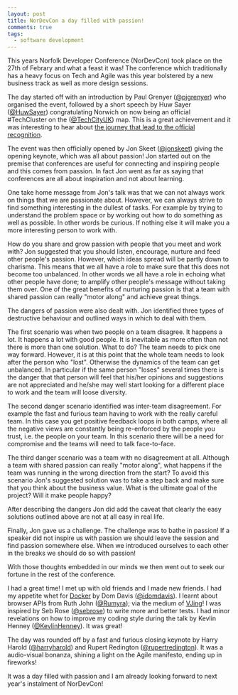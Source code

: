 ```yaml
---
layout: post
title: NorDevCon a day filled with passion!
comments: true
tags:
  - software development
---
```


This years Norfolk Developer Conference (NorDevCon) took place on the 27th of
Febrary and what a feast it was! The conference which traditionally has a heavy
focus on Tech and Agile was this year bolstered by a new business track as well
as more design sessions. 

The day started off with an introduction by Paul Grenyer
([@pjgrenyer](https://twitter.com/pjgrenyer)) who organised the event, followed
by a short speech by Huw Sayer ([@HuwSayer](https://twitter.com/HuwSayer))
congratulating Norwich on now being an official #TechCluster on the
([@TechCityUK](https://twitter.com/TechCityUK)) map. This is a great
achievement and it was interesting to hear about [the journey that lead to the
official
recognition](http://norfolkchamber.co.uk/knowledge/guest-blogs/how-build-innovation-and-tech-cluster-norfolk).

The event was then officially opened by Jon Skeet
([@jonskeet](https://twitter.com/jonskeet)) giving the opening keynote, which
was all about passion! Jon started out on the premise that conferences are
useful for connecting and inspiring people and this comes from passion. In fact
Jon went as far as saying that conferences are all about inspiration and not
about learning.

One take home message from Jon's talk was that we can not always work on things
that we are passionate about. However, we can always strive to find something
interesting in the dullest of tasks. For example by trying to understand the
problem space or by working out how to do something as well as possible. In
other words be curious. If nothing else it will make you a more interesting
person to work with. 

How do you share and grow passion with people that you meet and work with? Jon
suggested that you should listen, encourage, nurture and feed other people's
passion. However, which ideas spread will be partly down to charisma. This
means that we all have a role to make sure that this does not become too
unbalanced. In other words we all have a role in echoing what other people have
done; to amplify other people's message without taking them over. One of the
great benefits of nurturing passion is that a team with shared passion can
really "motor along" and achieve great things.

The dangers of passion were also dealt with. Jon identified three types of
destructive behaviour and outlined ways in which to deal with them.

The first scenario was when two people on a team disagree. It happens a lot. It
happens a lot with good people. It is inevitable as more often than not there
is more than one solution. What to do? The team needs to pick one way forward.
However, it is at this point that the whole team needs to look after the person
who "lost". Otherwise the dynamics of the team can get unbalanced. In
particular if the same person "loses" several times there is the danger that
that person will feel that his/her opinions and suggestions are not appreciated
and he/she may well start looking for a different place to work and the team
will loose diversity.

The second danger scenario identified was inter-team disagreement. For example
the fast and furious team having to work with the really careful team. In this
case you get positive feedback loops in both camps, where all the negative
views are constantly being re-enforced by the people you trust, i.e. the people
on your team. In this scenario there will be a need for compromise and the
teams will need to talk face-to-face.

The third danger scenario was a team with no disagreement at all. Although a
team with shared passion can really "motor along", what happens if the team was
running in the wrong direction from the start? To avoid this scenario Jon's
suggested solution was to take a step back and make sure that you think about
the business value. What is the ultimate goal of the project? Will it make
people happy?

After describing the dangers Jon did add the caveat that clearly the easy
solutions outlined above are not at all easy in real life.

Finally, Jon gave us a challenge. The challenge was to bathe in
passion! If a speaker did not inspire us with passion we should leave the
session and find passion somewhere else. When we introduced ourselves to
each other in the breaks we should do so with passion!

With those thoughts embedded in our minds we then went out to seek our fortune
in the rest of the conference.

I had a great time! I met up with old friends and I made new friends. I had my
appetite whet for [Docker](https://www.docker.com) by Dom Davis
([@idomdavis](https://twitter.com/idomdavis)). I learnt about browser APIs from
Ruth John ([@Rumyra](https://twitter.com/Rumyra)); via the medium of
[VJing](http://en.wikipedia.org/wiki/VJing)! I was inspired by Seb Rose
([@sebrose](https://twitter.com/sebrose)) to write more and better tests. I had
minor revelations on how to improve my coding style during the talk by Kevlin
Henney ([@KevlinHenney](https://twitter.com/KevlinHenney)). It was great!

The day was rounded off by a fast and furious closing keynote by Harry Harold
([@harryharold](https://twitter.com/harryharold)) and Rupert Redington
([@rupertredington](https://twitter.com/rupertredington)). It was a
audio-visual bonanza, shining a light on the Agile manifesto, ending up in
fireworks!

It was a day filled with passion and I am already looking forward to next year's
instalment of NorDevCon!
